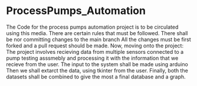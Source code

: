 # ProcessPumps_Automation
The Code for the process pumps automation project is to be circulated using this media. There are certain rules that must be followed. There shall be nor committing changes to the main branch
All the changes must be first forked and a pull request should be made. 
Now, moving onto the project:
The project involves recieving data from multiple sensors connected to a pump testing asssmebly and processing it with the information that we recieve from the user.
The input to the system shall be made using arduino
Then we shall extarct the data, using tkinter from the user.
Finally, both the datasets shall be combined to give the most a final database and a graph.
